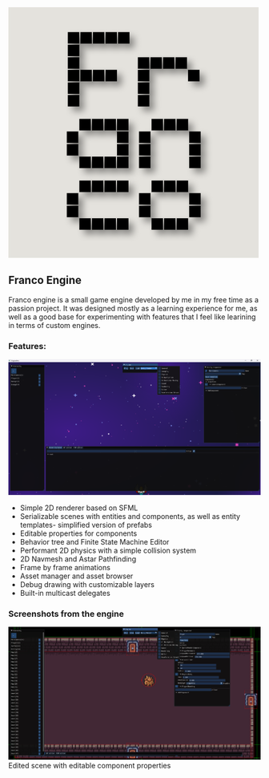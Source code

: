 ![](/Readme/Franco.png)

## Franco Engine

Franco engine is a small game engine developed by me in my free time as a passion project. It was designed mostly as a learning experience for me, as well as a good base for experimenting with features that I feel like learining in terms of custom engines.

### Features:

![](/Readme/Editor.png)

- Simple 2D renderer based on SFML
- Serializable scenes with entities and components, as well as entity templates- simplified version of prefabs
- Editable properties for components
- Behavior tree and Finite State Machine Editor
- Performant 2D physics with a simple collision system
- 2D Navmesh and Astar Pathfinding
- Frame by frame animations
- Asset manager and asset browser
- Debug drawing with customizable layers
- Built-in multicast delegates

### Screenshots from the engine

![](/Readme/Engine%202.png)
Edited scene with editable component properties
